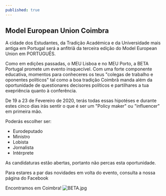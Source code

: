 ```yaml
---
published: true
---
```

## Model European Union Coimbra

A cidade dos Estudantes, da Tradição Académica e da Universidade mais antiga em Portugal será a anfitriã da terceira edição do Model European Union em PORTUGUÊS.

Como em edições passadas, o MEU Lisboa e no MEU Porto, a BETA Portugal promete um evento insquecível. Com uma forte componente educativa, momentos para conheceres os teus "colegas de trabalho e oponentes políticos" tal como a boa tradição Coimbrã manda além da oportunidade de questionares decisores políticos e partilhares a tua exepriência quanto à conferência.

De 19 a 23 de Fevereiro de 2020, terás todas essas hipotéses e durante estes cinco dias irás sentir o que é ser um "Policy maker" ou "influencer" em primeira mão.

Poderás escolher ser:

- Eurodeputado
- Ministro
- Lobista
- Jornalista
- Intérprete

As candidaturas estão abertas, portanto não percas esta oportunidade.

Para estares a par das novidades em volta do evento, consulta a nossa página do Facebook

Encontramos em Coimbra!
![BETA.jpg]({{site.baseurl}}/_posts/BETA.jpg)
